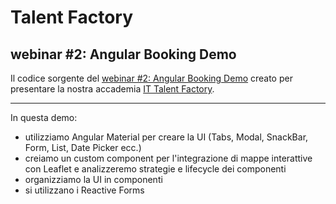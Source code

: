 # Talent Factory
## webinar #2: Angular Booking Demo

Il codice sorgente del [webinar #2: Angular Booking Demo](https://www.youtube.com/watch?v=gu5zbCswoIU) creato per presentare la nostra accademia [IT Talent Factory](https://academy.talent-factory.it/).

---
In questa demo:

* utilizziamo Angular Material per creare la UI (Tabs, Modal, SnackBar, Form, List, Date Picker ecc.)
* creiamo un custom component per l'integrazione di mappe interattive con Leaflet e analizzeremo strategie e  lifecycle dei componenti
* organizziamo la UI in componenti
* si utilizzano i Reactive Forms
